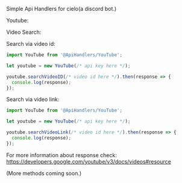 Simple Api Handlers for cielo(a discord bot.)

Youtube:

Video Search:

Search via video id:

  ```ts
  import YouTube from '@ApiHandlers/YouTube';

  let youtube = new YouTube(/* api key here */);
  
  youtube.searchVideoID(/* video id here */).then(response => {
    console.log(response);
  });
  ```
  
Search via video link:

  ```ts
  import YouTube from '@ApiHandlers/YouTube';

  let youtube = new YouTube(/* api key here */);
  
  youtube.searchVideoLink(/* video id here */).then(response => {
    console.log(response);
  });
  ```
 
For more information about response check: https://developers.google.com/youtube/v3/docs/videos#resource
 
(More methods coming soon.)
  
